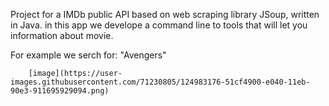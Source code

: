 Project for a IMDb public API based on web scraping library JSoup, written in Java. 
in this app we develope a command line to tools that will let you information about movie.

For example we serch for: "Avengers"

        [image](https://user-images.githubusercontent.com/71230805/124983176-51cf4900-e040-11eb-90e3-911695929094.png)


